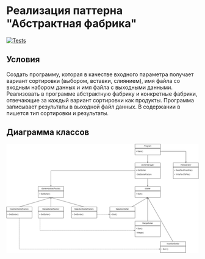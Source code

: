 # Реализация паттерна "Абстрактная фабрика"

[![Tests](https://github.com/TimeToRave/AbstractFactory/actions/workflows/Tests.yml/badge.svg)](https://github.com/TimeToRave/AbstractFactory/actions/workflows/Tests.yml)

## Условия

Создать программу, которая в качестве входного параметра получает вариант сортировки (выбором, вставки, слиянием), имя файла со входным набором данных и имя файла с выходными данными.
Реализовать в программе абстрактную фабрику и конкретные фабрики, отвечающие за каждый вариант сортировки как продукты.
Программа записывает результаты в выходной файл данных. В содержании в пишется тип сортировки и результаты.

## Диаграмма классов

![Диаграмма классов](https://raw.githubusercontent.com/TimeToRave/AbstractFactory/main/ClassDiagram.png)
